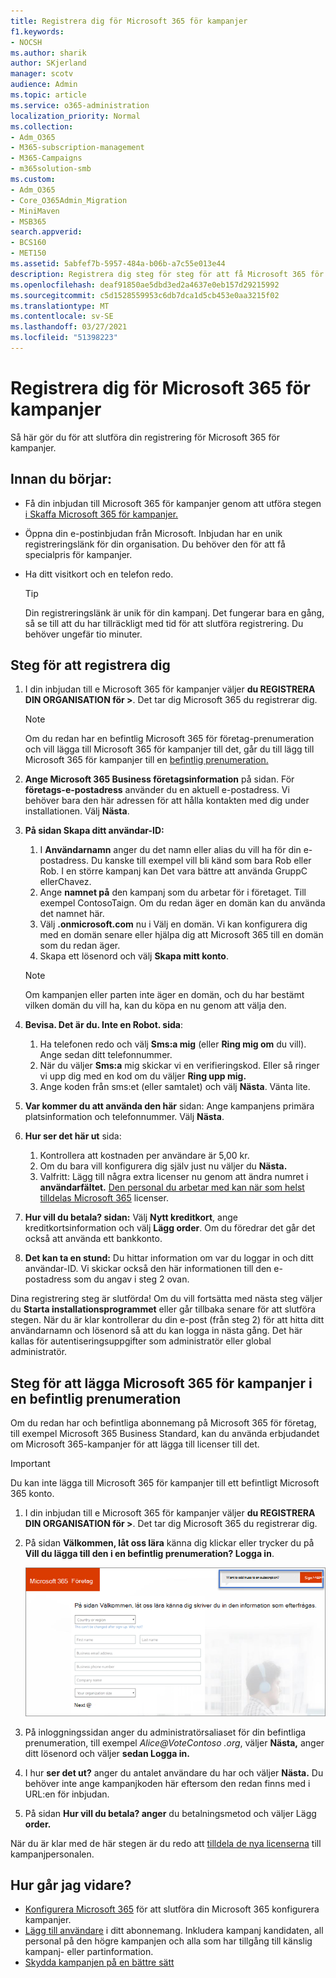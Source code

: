 ```yaml
---
title: Registrera dig för Microsoft 365 för kampanjer
f1.keywords:
- NOCSH
ms.author: sharik
author: SKjerland
manager: scotv
audience: Admin
ms.topic: article
ms.service: o365-administration
localization_priority: Normal
ms.collection:
- Adm_O365
- M365-subscription-management
- M365-Campaigns
- m365solution-smb
ms.custom:
- Adm_O365
- Core_O365Admin_Migration
- MiniMaven
- MSB365
search.appverid:
- BCS160
- MET150
ms.assetid: 5abfef7b-5957-484a-b06b-a7c55e013e44
description: Registrera dig steg för steg för att få Microsoft 365 för kampanjer. Skydda kampanjen från hot om cybersäkerhet till e-post, data och kommunikation.
ms.openlocfilehash: deaf91850ae5dbd3ed2a4637e0eb157d29215992
ms.sourcegitcommit: c5d1528559953c6db7dca1d5cb453e0aa3215f02
ms.translationtype: MT
ms.contentlocale: sv-SE
ms.lasthandoff: 03/27/2021
ms.locfileid: "51398223"
---
```

# <a name="sign-up-for-microsoft-365-for-campaigns"></a>Registrera dig för Microsoft 365 för kampanjer 

Så här gör du för att slutföra din registrering för Microsoft 365 för kampanjer.

## <a name="before-you-start"></a>Innan du börjar:

- Få din inbjudan till Microsoft 365 för kampanjer genom att utföra stegen [i Skaffa Microsoft 365 för kampanjer.](get-microsoft-365-campaigns.md#get-microsoft-365-for-campaigns)
- Öppna din e-postinbjudan från Microsoft. Inbjudan har en unik registreringslänk för din organisation. Du behöver den för att få specialpris för kampanjer.
- Ha ditt visitkort och en telefon redo.

    > [!TIP]
    > Din registreringslänk är unik för din kampanj. Det fungerar bara en gång, så se till att du har tillräckligt med tid för att slutföra registrering. Du behöver ungefär tio minuter.

## <a name="steps-to-sign-up"></a>Steg för att registrera dig

1. I din inbjudan till e Microsoft 365 för kampanjer väljer **du REGISTRERA DIN ORGANISATION för >**. Det tar dig Microsoft 365 du registrerar dig.
    > [!NOTE]
    > Om du redan har en befintlig Microsoft 365 för företag-prenumeration och vill lägga till Microsoft 365 för kampanjer till det, går du till lägg till Microsoft 365 för kampanjer till en [befintlig prenumeration.](#steps-to-add-microsoft-365-for-campaigns-to-an-existing-subscription)
1. **Ange Microsoft 365 Business företagsinformation** på sidan. För **företags-e-postadress** använder du en aktuell e-postadress. Vi behöver bara den här adressen för att hålla kontakten med dig under installationen. Välj **Nästa**.
1. **På sidan Skapa ditt användar-ID:**
    1. I **Användarnamn** anger du det namn eller alias du vill ha för din e-postadress. Du kanske till exempel vill bli känd som bara Rob eller Rob. I en större kampanj kan Det vara bättre att använda GruppC ellerChavez.
    2. Ange **namnet på** den kampanj som du arbetar för i företaget. Till exempel ContosoTaign. Om du redan äger en domän kan du använda det namnet här. 
    3. Välj **.onmicrosoft.com** nu  i Välj en domän. Vi kan konfigurera dig med en domän senare eller hjälpa dig att Microsoft 365 till en domän som du redan äger.
    4. Skapa ett lösenord och välj **Skapa mitt konto**.
    > [!NOTE]
    > Om kampanjen eller parten inte äger en domän, och du har bestämt vilken domän du vill ha, kan du köpa en nu genom att välja den.

4. **Bevisa. Det är du. Inte en Robot. sida**:
    1. Ha telefonen redo och välj **Sms:a mig** (eller **Ring mig om** du vill). Ange sedan ditt telefonnummer. 
    2. När du väljer **Sms:a** mig skickar vi en verifieringskod. Eller så ringer vi upp dig med en kod om du väljer **Ring upp mig.**
    3. Ange koden från sms:et (eller samtalet) och välj **Nästa**. Vänta lite. 
5. **Var kommer du att använda den här** sidan: Ange kampanjens primära platsinformation och telefonnummer. Välj **Nästa**.
6. **Hur ser det här ut** sida:
    1. Kontrollera att kostnaden per användare är 5,00 kr. 
    2. Om du bara vill konfigurera dig själv just nu väljer du **Nästa.** 
    3. Valfritt: Lägg till några extra licenser nu genom att ändra numret i **användarfältet.** [Den personal du arbetar med kan när som helst tilldelas Microsoft 365](../admin/add-users/add-users.md?toc=%2fmicrosoft-365%2fcampaigns%2ftoc.json) licenser.
7. **Hur vill du betala? sidan:** Välj **Nytt kreditkort**, ange kreditkortsinformation och välj **Lägg order**. Om du föredrar det går det också att använda ett bankkonto.
8. **Det kan ta en stund:** Du hittar information om var du loggar in och ditt användar-ID. Vi skickar också den här informationen till den e-postadress som du angav i steg 2 ovan.

Dina registrering steg är slutförda! Om du vill fortsätta med nästa steg väljer du **Starta installationsprogrammet** eller går tillbaka senare för att slutföra stegen. När du är klar kontrollerar du din e-post (från steg 2) för att hitta ditt användarnamn och lösenord så att du kan logga in nästa gång. Det här kallas för autentiseringsuppgifter som administratör eller global administratör.

## <a name="steps-to-add-microsoft-365-for-campaigns-to-an-existing-subscription"></a>Steg för att lägga Microsoft 365 för kampanjer i en befintlig prenumeration

Om du redan har och befintliga abonnemang på Microsoft 365 för företag, till exempel Microsoft 365 Business Standard, kan du använda erbjudandet om Microsoft 365-kampanjer för att lägga till licenser till det.
> [!IMPORTANT]
> Du kan inte lägga till Microsoft 365 för kampanjer till ett befintligt Microsoft 365 konto.

1. I din inbjudan till e Microsoft 365 för kampanjer väljer **du REGISTRERA DIN ORGANISATION för >**. Det tar dig Microsoft 365 du registrerar dig.
2. På sidan **Välkommen, låt oss lära** känna dig klickar eller trycker du på **Vill du lägga till den i en befintlig prenumeration? Logga in**.
    
    ![Välj Logga in i det övre högra hörnet.](../media/addtoexisting.png)
3. På inloggningssidan anger du administratörsaliaset för din befintliga prenumeration, till exempel *Alice@VoteContoso <span></span> .org*, väljer **Nästa,** anger ditt lösenord och väljer **sedan Logga in.**
4. I hur **ser det ut?** anger du antalet användare du har och väljer **Nästa.** Du behöver inte ange kampanjkoden här eftersom den redan finns med i URL:en för inbjudan.
5. På sidan **Hur vill du betala? anger** du betalningsmetod och väljer Lägg **order.**

När du är klar med de här stegen är du redo att [tilldela de nya licenserna](../admin/manage/assign-licenses-to-users.md) till kampanjpersonalen.

## <a name="whats-next"></a>Hur går jag vidare?

- [Konfigurera Microsoft 365](../business/set-up.md?toc=/microsoft-365/campaigns/toc.json) för att slutföra din Microsoft 365 konfigurera kampanjer.
- [Lägg till användare](../admin/add-users/add-users.md?toc=%2fmicrosoft-365%2fcampaigns%2ftoc.json) i ditt abonnemang. Inkludera kampanj kandidaten, all personal på den högre kampanjen och alla som har tillgång till känslig kampanj- eller partinformation.
- [Skydda kampanjen på en bättre sätt](m365-campaigns-security-overview.md)
